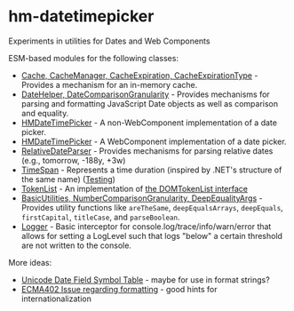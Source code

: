 # hm-datetimepicker
Experiments in utilities for Dates and Web Components

ESM-based modules for the following classes:

* [Cache, CacheManager, CacheExpiration, CacheExpirationType](./Cache.mjs) - Provides a mechanism for an in-memory cache.
* [DateHelper, DateComparisonGranularity](./DateHelper.mjs) - Provides mechanisms for parsing and formatting JavaScript Date objects as well as comparison and equality.
* [HMDateTimePicker](./HMDateTimePicker.js) - A non-WebComponent implementation of a date picker.
* [HMDateTimePicker](./HMDateTimePickerComponent.mjs) - A WebComponent implementation of a date picker.
* [RelativeDateParser](./RelativeDateParser.mjs) - Provides mechanisms for parsing relative dates (e.g., tomorrow, -188y, +3w)
* [TimeSpan](./TimeSpan.mjs) - Represents a time duration (inspired by .NET's structure of the same name) ([Testing](./timespan.html))
* [TokenList](./TokenList.mjs) - An implementation of [the DOMTokenList interface](https://dom.spec.whatwg.org/#interface-domtokenlist)
* [BasicUtilities, NumberComparisonGranularity, DeepEqualityArgs](./BasicUtilities.mjs) - Provides utility functions like `areTheSame`, `deepEqualsArrays`, `deepEquals`, `firstCapital`, `titleCase`, and `parseBoolean`.
* [Logger](./Logger.mjs) - Basic interceptor for console.log/trace/info/warn/error that allows for setting a LogLevel such that logs "below" a certain threshold are not written to the console.

More ideas:
* [Unicode Date Field Symbol Table](https://unicode.org/reports/tr35/tr35-dates.html#Date_Field_Symbol_Table) - maybe for use in format strings?
* [ECMA402 Issue regarding formatting](https://github.com/tc39/ecma402/issues/703) - good hints for internationalization

